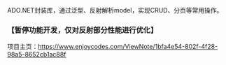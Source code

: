 ADO.NET封装库，通过泛型、反射解析model，实现CRUD、分页等常用操作。  
### 【暂停功能开发，仅对反射部分性能进行优化】  
项目主页：https://www.enjoycodes.com/ViewNote/1bfa4e54-802f-4f28-98a5-8652cb1ac88f  
